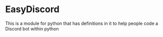 # EasyDiscord
This is a module for python that has definitions in it to help people code a Discord bot within python
